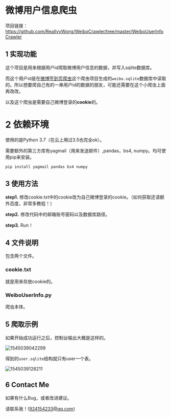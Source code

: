 # 微博用户信息爬虫

项目链接：https://github.com/RealIvyWong/WeiboCrawler/tree/master/WeiboUserInfoCrawler

## 1 实现功能

这个项目是用来根据用户id爬取微博用户信息的数据，并写入sqlite数据库。

而这个用户id是在[微博签到页爬虫](https://github.com/RealIvyWong/WeiboCrawler/tree/master/WeiboLocationCrawler)这个爬虫项目生成的`weibo.sqlite`数据库中读取的。所以想要爬自己有的一串用户id的数据的朋友，可能还需要在这个小爬虫上面再改改。

以及这个爬虫是需要自己微博登录的**cookie**的。

# 2 依赖环境

使用的是Python 3.7（在云上用过3.5也完全ok）。

需要额外的第三方库有yagmail（用来发送邮件）,pandas，bs4, numpy。均可使用pip来安装。

```
pip install yagmail pandas bs4 numpy
```

## 3 使用方法

**step1.** 修改cookie.txt中的cookie改为自己微博登录的cookie。（如何获取还请额外百度，非常多教程！）

**step2.** 修改代码中的邮箱账号密码以及数据库路径。

**step3.** Run！

## 4 文件说明

包含两个文件。

### cookie.txt

就是用来存放cookie的。

### WeiboUserInfo.py

爬虫本体。

## 5 爬取示例

如果开始成功运行之后，控制台输出大概是这样的。

![1545039042299](https://github.com/RealIvyWong/BlogBackup/raw/master/assets/1545039042299.png)

得到的`user.sqlite`结构就只有user一个表。

![1545039128211](https://github.com/RealIvyWong/BlogBackup/raw/master/assets/1545039128211.png)

## 6 Contact Me

如果有什么Bug，或者改进建议。

请联系我！(924154233@qq.com) 